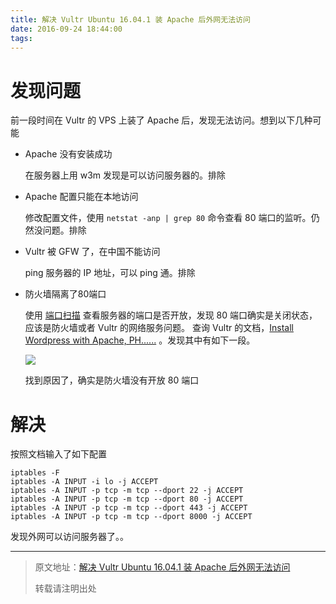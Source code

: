 ```yaml
---
title: 解决 Vultr Ubuntu 16.04.1 装 Apache 后外网无法访问
date: 2016-09-24 18:44:00
tags:
---
```


# 发现问题

前一段时间在 Vultr 的 VPS 上装了 Apache 后，发现无法访问。想到以下几种可能

- Apache 没有安装成功

  在服务器上用 w3m 发现是可以访问服务器的。排除

- Apache 配置只能在本地访问

  修改配置文件，使用 `netstat -anp | grep 80` 命令查看 80 端口的监听。仍然没问题。排除

- Vultr 被 GFW 了，在中国不能访问

  ping 服务器的 IP 地址，可以 ping 通。排除

- 防火墙隔离了80端口

  使用 [端口扫描](https://link.jianshu.com/?t=http://tool.chinaz.com/port/) 查看服务器的端口是否开放，发现 80 端口确实是关闭状态，应该是防火墙或者 Vultr 的网络服务问题。
  查询 Vultr 的文档，[Install Wordpress with Apache, PH......](https://link.jianshu.com/?t=https://www.vultr.com/docs/install-wordpress-with-apache-php-and-mysql-automated-startup-script) 。发现其中有如下一段。

  ![](./3120472-d6600678e8c07999.png)

  找到原因了，确实是防火墙没有开放 80 端口

# 解决

按照文档输入了如下配置

```
iptables -F
iptables -A INPUT -i lo -j ACCEPT
iptables -A INPUT -p tcp -m tcp --dport 22 -j ACCEPT
iptables -A INPUT -p tcp -m tcp --dport 80 -j ACCEPT
iptables -A INPUT -p tcp -m tcp --dport 443 -j ACCEPT
iptables -A INPUT -p tcp -m tcp --dport 8000 -j ACCEPT
```

发现外网可以访问服务器了。。

***

> 原文地址：[解决 Vultr Ubuntu 16.04.1 装 Apache 后外网无法访问](https://www.jianshu.com/p/09fb9380f738)
>
> 转载请注明出处
